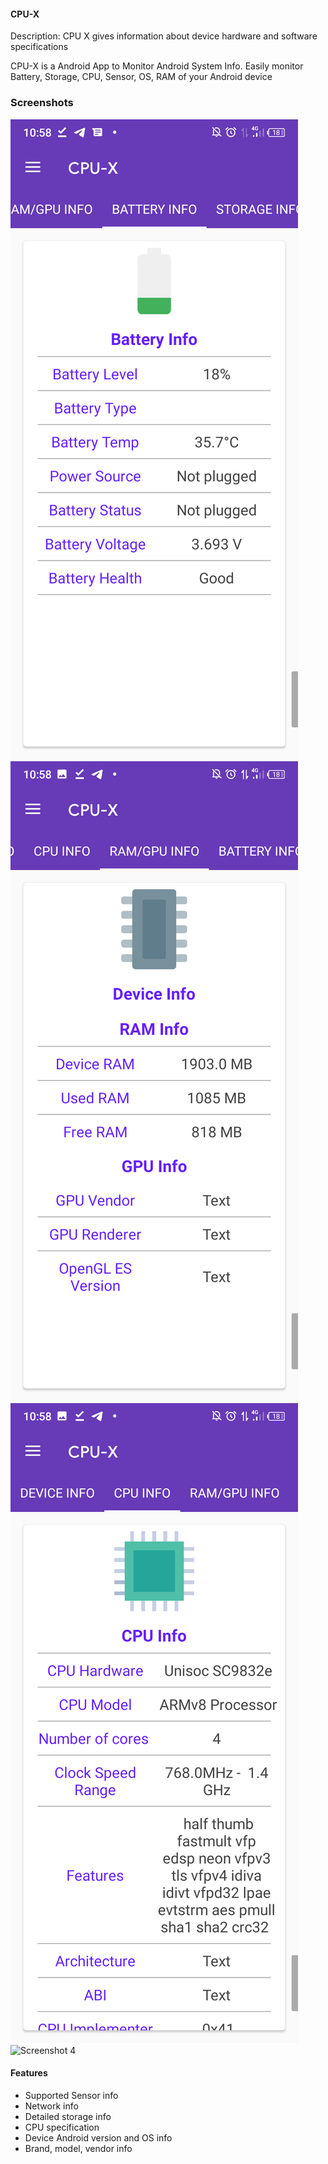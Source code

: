 #### CPU-X
Description: CPU X gives information about device hardware and software specifications

CPU-X is a Android App to Monitor Android System Info. Easily monitor Battery, Storage, CPU, Sensor, OS, RAM of your Android device

### Screenshots
![Screenshot 1](https://raw.githubusercontent.com/masrafi115/CPU-X/refs/heads/main/screenshots/Screenshot_20230521-105810.png)
![Screenshot 2](https://raw.githubusercontent.com/masrafi115/CPU-X/refs/heads/main/screenshots/Screenshot_20230521-105815.png)
![Screenshot 3](https://raw.githubusercontent.com/masrafi115/CPU-X/refs/heads/main/screenshots/Screenshot_20230521-105820.png)
![Screenshot 4](!https://raw.githubusercontent.com/masrafi115/CPU-X/refs/heads/main/screenshots/Screenshot_20230521-105851.png)
#### Features 
- Supported Sensor info
- Network info
- Detailed storage info
- CPU specification 
- Device Android version and OS info
- Brand, model, vendor info
